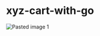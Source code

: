 # xyz-cart-with-go
![Pasted image 1](https://github.com/AshrafulHaqueToni/xyz-cart-with-go/assets/48568933/74f487c3-dcd4-443f-8ea0-7fe761337f9c)
